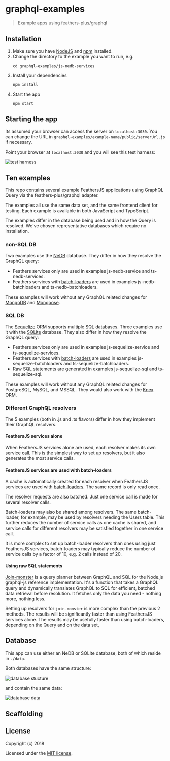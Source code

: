 # graphql-examples

> Example apps using feathers-plus/graphql

## Installation

1. Make sure you have [NodeJS](https://nodejs.org/) and [npm](https://www.npmjs.com/) installed.
2. Change the directory to the example you want to run, e.g.
   ```text
   cd graphql-examples/js-nedb-services
   ```
3. Install your dependencies
    ```
    npm install
    ``` 
4. Start the app
    ```
    npm start
    ```

## Starting the app

Its assumed your browser can access the server on `localhost:3030`.
You can change the URL in `graphql-examples/example-name/public/serverUrl.js` if necessary.

Point your browser at `localhost:3030` and you will see this test harness:

![test harness](./docs/test-harness.jpg)

## Ten examples

This repo contains several example FeathersJS applications using GraphQL Query
via the feathers-plus/graphql adapter.

The examples all use the same data set,
and the same frontend client for testing.
Each example is available in both JavaScript and TypeScript.

The examples differ in the database being used and in how the Query is resolved.
We've chosen representative databases which require no installation.

### non-SQL DB

Two examples use the [NeDB](https://github.com/louischatriot/nedb) database.
They differ in how they resolve the GraphQL query:
- Feathers services only are used in examples js-nedb-service and ts-nedb-services.
- Feathers services with [batch-loaders](https://feathers-plus.github.io/v1/batch-loader/)
are used in examples js-nedb-batchloaders and ts-nedb-batchloaders.

These examples will work without any GraphQL related changes for
[MongoDB](https://www.mongodb.com/) and [Mongoose](http://mongoosejs.com/).

### SQL DB

The [Sequelize](http://docs.sequelizejs.com/) ORM supports multiple SQL databases.
Three examples use it with the [SQLite](https://sqlite.org/cli.html) database.
They also differ in how they resolve the GraphQL query:
- Feathers services only are used in examples js-sequelize-service and ts-sequelize-services.
- Feathers services with [batch-loaders](https://feathers-plus.github.io/v1/batch-loader/)
are used in examples js-sequelize-batchloaders and ts-sequelize-batchloaders.
- Raw SQL statements are generated in examples js-sequelize-sql and ts-sequelize-sql.

These examples will work without any GraphQL related changes for
PostgreSQL, MySQL, and MSSQL.
They would also work with the [Knex](https://github.com/kripod/knex-orm) ORM.

### Different GraphQL resolvers

The 5 examples (both in .js and .ts flavors) differ in how they implement their
GraphQL resolvers.

#### FeathersJS services alone

When FeathersJS services alone are used, each resolver makes its own service call.
This is the simplest way to set up resolvers,
but it also generates the most service calls.

#### FeathersJS services are used with batch-loaders

A cache is automatically created for each resolver when
FeathersJS services are used with [batch-loaders](https://feathers-plus.github.io/v1/batch-loader/).
The same record is only read once.

The resolver requests are also batched.
Just one service call is made for several resolver calls.

Batch-loaders may also be shared among resolvers.
The same batch-loader, for example, may be used by resolvers needing the Users table.
This further reduces the number of service calls as one cache is shared,
and service calls for different resolvers may be satisfied together in one service call.

It is more complex to set up batch-loader resolvers than ones using just FeathersJS services,
batch-loaders may typically reduce the number of service calls by a factor of 10,
e.g. 2 calls instead of 20.

#### Using raw SQL statements

[Join-monster](https://join-monster.readthedocs.io/en/latest/)
is a query planner between GraphQL and SQL for the Node.js graphql-js reference implementation.
It's a function that takes a GraphQL query and dynamically translates GraphQL to SQL for efficient,
batched data retrieval before resolution.
It fetches only the data you need - nothing more, nothing less.

Setting up resolvers for `join-monster` is more complex than the previous 2 methods.
The results will be significantly faster than using FeathersJS services alone.
The results may be usefully faster than using batch-loaders,
depending on the Query and on the data set,

## Database

This app can use either an NeDB or SQLite database, both of which reside in `./data`.

Both databases have the same structure:

![database stucture](./docs/schema.jpg)

and contain the same data:

![database data](./docs/tables.jpg)

## Scaffolding


## License

Copyright (c) 2018

Licensed under the [MIT license](LICENSE).
